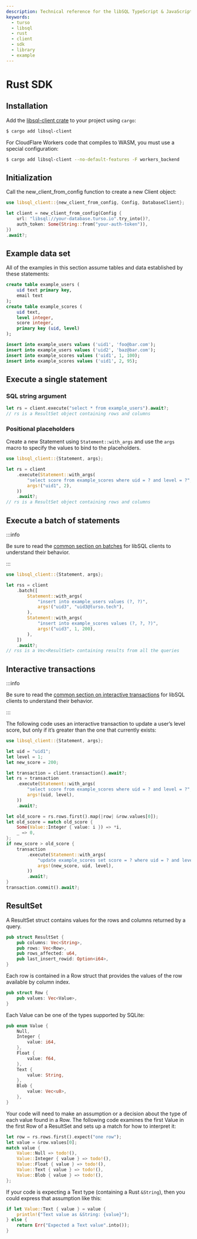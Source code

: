 ```yaml
---
description: Technical reference for the libSQL TypeScript & JavaScript client libraries used to access Turso databases, including sample code.
keywords:
  - turso
  - libsql
  - rust
  - client
  - sdk
  - library
  - example
---
```


# Rust SDK

## Installation

Add the [libsql-client crate] to your project using `cargo`:

```bash
$ cargo add libsql-client
```

For CloudFlare Workers code that compiles to WASM, you must use a special
configuration:

```bash
$ cargo add libsql-client --no-default-features -F workers_backend
```

## Initialization

Call the new_client_from_config function to create a new Client object:

```rust
use libsql_client::{new_client_from_config, Config, DatabaseClient};

let client = new_client_from_config(Config {
    url: "libsql://your-database.turso.io".try_into()?,
    auth_token: Some(String::from("your-auth-token")),
})
.await?;
```


## Example data set

All of the examples in this section assume tables and data established by these
statements:

```sql
create table example_users (
    uid text primary key,
    email text
);
create table example_scores (
    uid text,
    level integer,
    score integer,
    primary key (uid, level)
);

insert into example_users values ('uid1', 'foo@bar.com');
insert into example_users values ('uid2', 'baz@bar.com');
insert into example_scores values ('uid1', 1, 100);
insert into example_scores values ('uid1', 2, 95);
```

## Execute a single statement

### SQL string argument

```rust
let rs = client.execute("select * from example_users").await?;
// rs is a ResultSet object containing rows and columns
```

### Positional placeholders

Create a new Statement using `Statement::with_args` and use the `args` macro to
specify the values to bind to the placeholders.

```rust
use libsql_client::{Statement, args};

let rs = client
    .execute(Statement::with_args(
        "select score from example_scores where uid = ? and level = ?",
        args!("uid1", 2),
    ))
    .await?;
// rs is a ResultSet object containing rows and columns
```

<!-- ### Named placeholders -->

## Execute a batch of statements

:::info

Be sure to read the [common section on batches] for libSQL clients to understand
their behavior.

:::

```rust
use libsql_client::{Statement, args};

let rss = client
    .batch([
        Statement::with_args(
            "insert into example_users values (?, ?)",
            args!("uid3", "uid3@turso.tech"),
        ),
        Statement::with_args(
            "insert into example_scores values (?, ?, ?)",
            args!("uid3", 1, 200),
        ),
    ])
    .await?;
// rss is a Vec<ResultSet> containing results from all the queries
```

## Interactive transactions

:::info

Be sure to read the [common section on interactive transactions] for libSQL
clients to understand their behavior.

:::

The following code uses an interactive transaction to update a user’s level
score, but only if it’s greater than the one that currently exists:

```rust
use libsql_client::{Statement, args};

let uid = "uid1";
let level = 1;
let new_score = 200;

let transaction = client.transaction().await?;
let rs = transaction
    .execute(Statement::with_args(
        "select score from example_scores where uid = ? and level = ?",
        args!(uid, level),
    ))
    .await?;

let old_score = rs.rows.first().map(|row| &row.values[0]);
let old_score = match old_score {
    Some(Value::Integer { value: i }) => *i,
    _ => 0,
};
if new_score > old_score {
    transaction
        .execute(Statement::with_args(
            "update example_scores set score = ? where uid = ? and level = ?",
            args!(new_score, uid, level),
        ))
        .await?;
}
transaction.commit().await?;
```

## ResultSet

A ResultSet struct contains values for the rows and columns returned by a query.

```rust
pub struct ResultSet {
    pub columns: Vec<String>,
    pub rows: Vec<Row>,
    pub rows_affected: u64,
    pub last_insert_rowid: Option<i64>,
}
```

Each row is contained in a Row struct that provides the values of the row
available by column index.

```rust
pub struct Row {
    pub values: Vec<Value>,
}
```

Each Value can be one of the types supported by SQLite:

```rust
pub enum Value {
    Null,
    Integer {
        value: i64,
    },
    Float {
        value: f64,
    },
    Text {
        value: String,
    },
    Blob {
        value: Vec<u8>,
    },
}
```

Your code will need to make an assumption or a decision about the type of each
value found in a Row.  The following code examines the first Value in the first
Row of a ResultSet and sets up a match for how to interpret it:

```rust
let row = rs.rows.first().expect("one row");
let value = &row.values[0];
match value {
    Value::Null => todo!(),
    Value::Integer { value } => todo!(),
    Value::Float { value } => todo!(),
    Value::Text { value } => todo!(),
    Value::Blob { value } => todo!(),
};
```

If your code is expecting a Text type (containing a Rust `&String`), then you
could express that assumption like this:

```rust
if let Value::Text { value } = value {
    println!("Text value as &String: {value}");
} else {
    return Err("Expected a Text value".into());
}
```

[libsql-client crate]: https://crates.io/crates/libsql-client
[common section on batches]: ../client-access#batches
[common section on interactive transactions]: ../client-access#interactive-transactions
